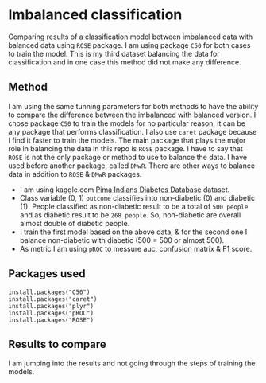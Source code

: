 # Imbalanced classification
Comparing results of a classification model between imbalanced data with balanced data using `ROSE` package. I am using package `C50` for both cases to train the model. This is my third dataset balancing the data for classification and in one case this method did not make any difference. 

## Method 

I am using the same tunning parameters for both methods to have the ability to compare the difference between the imbalanced with balanced version. I chose package `C50` to train the models for no particular reason, it can be any package that performs classification. I also use `caret` package because I find it faster to train the models. The main package that plays the major role in balancing the data in this repo is `ROSE` package. I have to say that `ROSE` is not the only package or method to use to balance the data. I have used before another package, called `DMwR`. There are other ways to balance data in addition to `ROSE` & `DMwR` packages. 

* I am using kaggle.com [Pima Indians Diabetes Database](https://www.kaggle.com/uciml/pima-indians-diabetes-database) dataset.
* Class variable (0, 1) `outcome` classifies into non-diabetic (0) and diabetic (1). People classified as non-diabetic result to be a total of `500 people` and as diabetic result to be `268 people`. So, non-diabetic are overall almost double of diabetic people. 
* I train the first model based on the above data, & for the second one I balance non-diabetic with diabetic (500 = 500 or almost 500). 
* As metric I am using `pROC` to messure auc, confusion matrix & F1 score. 

## Packages used

    install.packages("C50")
    install.packages("caret")
    install.packages("plyr")
    install.packages("pROC")
    install.packages("ROSE")
    
## Results to compare

I am jumping into the results and not going through the steps of training the models. 

